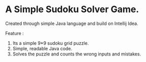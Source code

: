 # A Simple Sudoku Solver Game.
Created through simple Java language and build on Intellij Idea.

Feature :
1. Its a simple 9*9 sudoku grid puzzle.
2. Simple, readable Java code.
3. Solves the puzzle and counts the wrong inputs and mistakes.
